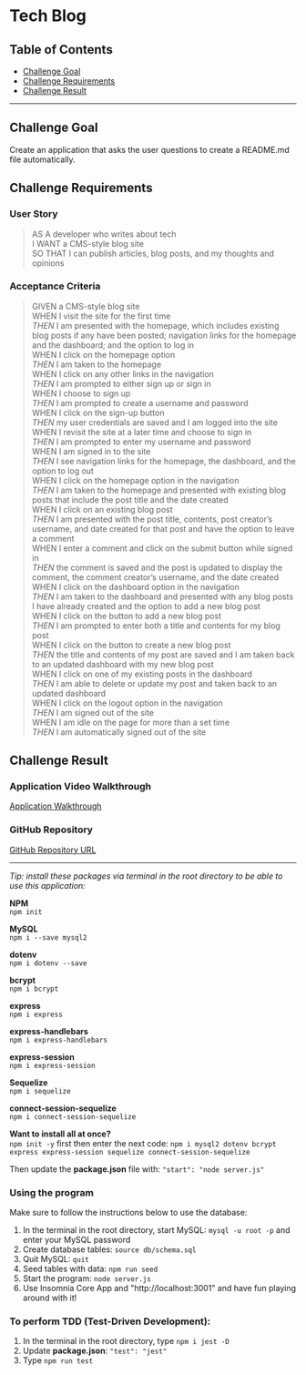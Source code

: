 # Tech Blog

## Table of Contents
* [Challenge Goal](#challenge-goal)
* [Challenge Requirements](#challenge-requirements)
* [Challenge Result](#challenge-result)
---

## Challenge Goal
Create an application that asks the user questions to create a README.md file automatically.


## Challenge Requirements

### User Story
>AS A developer who writes about tech <br>
I WANT a CMS-style blog site <br>
SO THAT I can publish articles, blog posts, and my thoughts and opinions <br>

### Acceptance Criteria
>GIVEN a CMS-style blog site <br>
WHEN I visit the site for the first time <br>
*THEN* I am presented with the homepage, which includes existing blog posts if any have been posted; navigation links for the homepage and the dashboard; and the option to log in <br>
WHEN I click on the homepage option <br>
*THEN* I am taken to the homepage <br>
WHEN I click on any other links in the navigation <br>
*THEN* I am prompted to either sign up or sign in <br>
WHEN I choose to sign up <br>
*THEN* I am prompted to create a username and password <br>
WHEN I click on the sign-up button <br>
*THEN* my user credentials are saved and I am logged into the site <br>
WHEN I revisit the site at a later time and choose to sign in <br>
*THEN* I am prompted to enter my username and password <br>
WHEN I am signed in to the site <br>
*THEN* I see navigation links for the homepage, the dashboard, and the option to log out <br>
WHEN I click on the homepage option in the navigation <br>
*THEN* I am taken to the homepage and presented with existing blog posts that include the post title and the date created <br>
WHEN I click on an existing blog post <br>
*THEN* I am presented with the post title, contents, post creator’s username, and date created for that post and have the option to leave a comment <br>
WHEN I enter a comment and click on the submit button while signed in <br>
*THEN* the comment is saved and the post is updated to display the comment, the comment creator’s username, and the date created <br>
WHEN I click on the dashboard option in the navigation <br>
*THEN* I am taken to the dashboard and presented with any blog posts I have already created and the option to add a new blog post <br>
WHEN I click on the button to add a new blog post <br>
*THEN* I am prompted to enter both a title and contents for my blog post <br>
WHEN I click on the button to create a new blog post <br>
*THEN* the title and contents of my post are saved and I am taken back to an updated dashboard with my new blog post <br>
WHEN I click on one of my existing posts in the dashboard <br>
*THEN* I am able to delete or update my post and taken back to an updated dashboard <br>
WHEN I click on the logout option in the navigation <br>
*THEN* I am signed out of the site <br>
WHEN I am idle on the page for more than a set time <br>
*THEN* I am automatically signed out of the site  <br>


## Challenge Result

### Application Video Walkthrough
[Application Walkthrough]()

### GitHub Repository
[GitHub Repository URL](https://github.com/marioessig/tech-blog)

---

*Tip: install these packages via terminal in the root directory to be able to use this application:* <br>

**NPM** <br>
`npm init` <br>

**MySQL** <br>
`npm i --save mysql2` <br>

**dotenv** <br>
`npm i dotenv --save` <br>

**bcrypt** <br>
`npm i bcrypt` <br>

**express** <br>
`npm i express` <br>

**express-handlebars** <br>
`npm i express-handlebars` <br>

**express-session** <br>
`npm i express-session` <br>

**Sequelize** <br>
`npm i sequelize` <br>

**connect-session-sequelize** <br>
`npm i connect-session-sequelize` <br>

**Want to install all at once?** <br>
`npm init -y` first then enter the next code:
`npm i mysql2 dotenv bcrypt express express-session sequelize connect-session-sequelize`

Then update the **package.json** file with: `"start": "node server.js"`

### Using the program
Make sure to follow the instructions below to use the database:
1. In the terminal in the root directory, start MySQL: `mysql -u root -p` and enter your MySQL password
2. Create database tables: `source db/schema.sql`
3. Quit MySQL: `quit`
4. Seed tables with data: `npm run seed`
5. Start the program: `node server.js`
6. Use Insomnia Core App and "http://localhost:3001" and have fun playing around with it!


### To perform TDD (Test-Driven Development):
1. In the terminal in the root directory, type `npm i jest -D`
2. Update **package.json**: `"test": "jest"`
3. Type `npm run test`